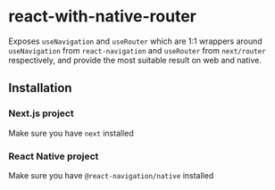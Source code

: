# react-with-native-router

Exposes `useNavigation` and `useRouter` which are 1:1 wrappers around `useNavigation` from `react-navigation` and `useRouter` from `next/router` respectively, and provide the most suitable result on web and native.

## Installation

### Next.js project

Make sure you have `next` installed

### React Native project

Make sure you have `@react-navigation/native` installed
